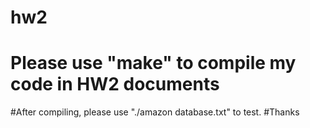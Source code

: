 # hw2
# Please use "make" to compile my code in HW2 documents
#After compiling, please use "./amazon database.txt" to test.
#Thanks
